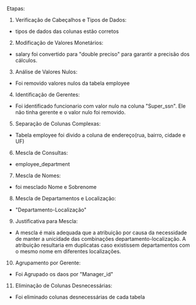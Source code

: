 Etapas:

1. Verificação de Cabeçalhos e Tipos de Dados:
 *  tipos de dados das colunas estão corretos

2. Modificação de Valores Monetários:
 * salary foi convertido para  "double preciso" para garantir a precisão dos cálculos.

3.  Análise de Valores Nulos:
  * Foi removido valores nulos da tabela employee

4.  Identificação de Gerentes:
  * Foi identificado funcionario com valor nulo na coluna "Super_ssn". Ele não tinha gerente e o valor nulo foi removido.

5. Separação de Colunas Complexas:
  * Tabela employee foi divido a coluna de endereço(rua, bairro, cidade e UF)	

6. Mescla de Consultas:
 * employee_department

7. Mescla de Nomes:
 * foi mesclado Nome e Sobrenome

8. Mescla de Departamentos e Localização:
 * "Departamento-Localização" 

9. Justificativa para Mescla:
  * A mescla é mais adequada que a atribuição por causa da necessidade de manter a unicidade das combinações departamento-localização.
    A atribuição resultaria em duplicatas caso existissem departamentos com o mesmo nome em diferentes localizações. 

10. Agrupamento por Gerente:
  * Foi Agrupado os daos por  "Manager_id" 

11. Eliminação de Colunas Desnecessárias:
  * Foi eliminado colunas desnecessárias de cada tabela 